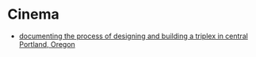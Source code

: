 # Cinema

- [documenting the process of designing and building a triplex in central Portland, Oregon](https://m.youtube.com/@TheHouseFilesPDX/videos)
